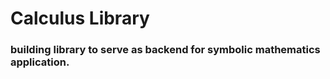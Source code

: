 # Calculus Library  
### building library to serve as backend for symbolic mathematics application.
